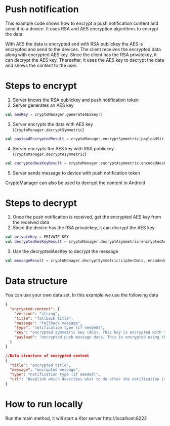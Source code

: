 # Push notification
This example code shows how to encrypt a push notification content and send it to a device.
It uses RSA and AES encryption algorithms to encrypt the data.

With AES the data is encrypted and with RSA publickey the AES is encrypted and send to the devices.
The client receives the encrypted data along with encrypted AES key. Since the client has the RSA privatekey, it can decrypt the AES key.
Thereafter, it uses the AES key to decrypt the data and shows the content to the user.

# Steps to encrypt
1. Server knows the RSA publickey and push notification token
2. Server generates an AES key
``` kotlin
val aesKey = cryptoManager.generateAESkey()
```
3. Server encrypts the data with AES key (`CryptoManager.decryptSymmetric`)
``` kotlin
val payloadEncryptedResult = cryptoManager.encryptSymmetric(payloadStr, aesKey)
```
4. Server encrypts the AES key with RSA publickey (`CryptoManager.decryptAsymmetric`)
``` kotlin
val encryptedAesKeyResult = cryptoManager.encryptAsymmetric(encodedAesKeyStr, publicKey)
```
5. Server sends message to device with push notification token

CryptoManager can also be used to decrypt the content in Android

# Steps to decrypt
1. Once the push notification is received, get the encrypted AES key from the received data
2. Since the device has the RSA privatekey, it can decrypt the AES key
```kotlin
val privateKey = PRIVATE_KEY
val decryptedAesKeyResult = cryptoManager.decryptAsymmetric(encryptedAesKey, privateKey)
```
3. Use the decryptedAesKey to decrypt the message
```kotlin
val messageResult = cryptoManager.decryptSymmetric(cipherData, encodedAesKeyStr)
```

# Data structure

You can use your own data set. In this example we use the following data
``` json
{
  "encrypted-content": {
    "version": "string",
    "title": "fallback title",
    "message": "fallback message",
    "type": "notification type (if needed)",
    "key": "encrypted symmetric key (AES). This key is encrypted with the asymmetic publickey",
    "payload": "encrypted push message data. This is encrypted using the symmetic AES key"
  }
}

//Data structure of encrypted content
{
  "title": "encrypted title",
  "message": "encrypted message",
  "type": "notification type (if needed)",
  "url": "Deeplink which describes what to do after the notification is opend"
}
```

# How to run locally
Run the main method, it will start a Ktor server http://localhost:8222
